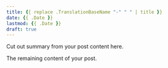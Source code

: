 ```yaml
---
title: {{ replace .TranslationBaseName "-" " " | title }}
date: {{ .Date }}
lastmod: {{ .Date }}
draft: true
---
```


Cut out summary from your post content here.

<!--more-->

The remaining content of your post.
